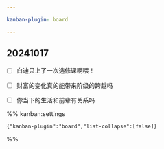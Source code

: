 ```yaml
---

kanban-plugin: board

---
```


## 20241017

- [ ] 白迪只上了一次选修课啊喂！
- [ ] 财富的变化真的能带来阶级的跨越吗
- [ ] 你当下的生活和前辈有关系吗




%% kanban:settings
```
{"kanban-plugin":"board","list-collapse":[false]}
```
%%